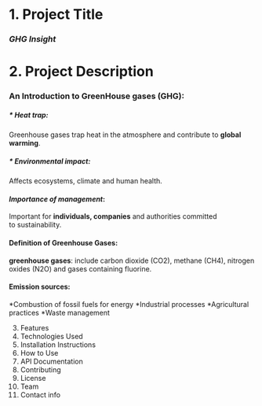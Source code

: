 # 1. Project Title 
### *GHG Insight*   
# 2. Project Description 
###    An Introduction to GreenHouse gases (GHG):
##### * *Heat trap*:  
   Greenhouse gases trap heat in the atmosphere and contribute to **global warming**.
##### * *Environmental impact*: 
   Affects ecosystems, climate and human health.
#### *Importance of management*: 
Important for **individuals, companies** and authorities committed to sustainability.
#### Definition of Greenhouse Gases:
**greenhouse gases**: include carbon dioxide (CO2), methane (CH4), nitrogen oxides (N2O) and gases containing fluorine.
#### Emission sources:
*Combustion of fossil fuels for energy
*Industrial processes
*Agricultural practices
*Waste management

3. Features
4. Technologies Used
5. Installation Instructions
6. How to Use
7. API Documentation
8. Contributing
9. License
10. Team
11. Contact info
